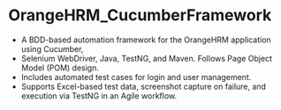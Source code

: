# OrangeHRM_CucumberFramework  

- A BDD-based automation framework for the OrangeHRM application using Cucumber,
-  Selenium WebDriver, Java, TestNG, and Maven. Follows Page Object Model (POM) design.  
-  Includes automated test cases for login and user management.  
-  Supports Excel-based test data, screenshot capture on failure, and execution via TestNG in an Agile workflow.  
